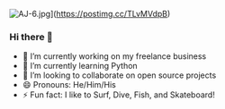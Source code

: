 ![AJ-6.jpg](https://i.postimg.cc/DZ8vKmFf/AJ-6.jpg)](https://postimg.cc/TLvMVdpB)
### Hi there 👋

- 🔭 I’m currently working on my freelance business
- 🌱 I’m currently learning Python
- 👯 I’m looking to collaborate on open source projects
- 😄 Pronouns: He/Him/His
- ⚡ Fun fact: I like to Surf, Dive, Fish, and Skateboard!

<!--
**BuddhaTheChef/BuddhaTheChef** is a ✨ _special_ ✨ repository because its `README.md` (this file) appears on your GitHub profile.

Here are some ideas to get you started:


-->
